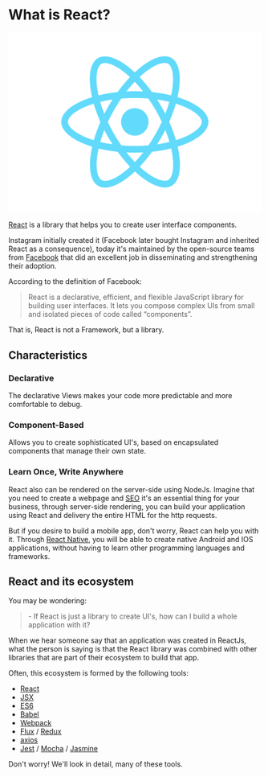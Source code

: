 # What is React?

![](/images/image_0.png)

[React](https://reactjs.org/) is a library that helps you to create user interface components.

Instagram initially created it (Facebook later bought Instagram and inherited React as a consequence), today it's maintained by the open-source teams from [Facebook](https://opensource.facebook.com/) that did an excellent job in disseminating and strengthening their adoption.

According to the definition of Facebook:

> React is a declarative, efficient, and flexible JavaScript library for building user interfaces. It lets you compose complex UIs from small and isolated pieces of code called “components”.

That is, React is not a Framework, but a library.

## Characteristics

### Declarative

The declarative Views makes your code more predictable and more comfortable to debug.

### Component-Based

Allows you to create sophisticated UI's, based on encapsulated components that manage their own state.

### Learn Once, Write Anywhere

React also can be rendered on the server-side using NodeJs. Imagine that you need to create a webpage and [SEO](https://en.wikipedia.org/wiki/Search_engine_optimization) it's an essential thing for your business, through server-side rendering, you can build your application using React and delivery the entire HTML for the http requests.

But if you desire to build a mobile app, don't worry, React can help you with it. Through [React Native](https://facebook.github.io/react-native/), you will be able to create native Android and IOS applications, without having to learn other programming languages and frameworks.


## React and its ecosystem

You may be wondering:

> \- If React is just a library to create UI's, how can I build a whole application with it?

When we hear someone say that an application was created in ReactJs, what the person is saying is that the React library was combined with other libraries that are part of their ecosystem to build that app.

Often, this ecosystem is formed by the following tools:

- [React](https://reactjs.org/)
- [JSX](https://reactjs.org/docs/glossary.html#jsx)
- [ES6](http://es6-features.org/)
- [Babel](https://babeljs.io/)
- [Webpack](https://webpack.js.org/)
- [Flux](https://facebook.github.io/flux/) / [Redux](https://redux.js.org/)
- [axios](https://github.com/axios/axios)
- [Jest](https://jestjs.io/) / [Mocha](https://mochajs.org/) / [Jasmine](https://jasmine.github.io/)

Don't worry! We'll look in detail, many of these tools.
